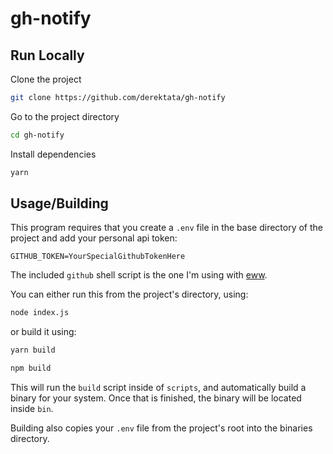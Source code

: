 # gh-notify

## Run Locally

Clone the project
```bash
git clone https://github.com/derektata/gh-notify
```

Go to the project directory
```bash
cd gh-notify
```

Install dependencies
```bash
yarn
```
## Usage/Building

This program requires that you create a `.env` file in the base directory of the project
and add your personal api token:
```
GITHUB_TOKEN=YourSpecialGithubTokenHere
```
The included `github` shell script is the one I'm using with [eww].

You can either run this from the project's directory, using:

```bash
node index.js
```

or build it using:

```bash
yarn build

npm build

```

This will run the `build` script inside of `scripts`, and automatically build a binary for your system.
Once that is finished, the binary will be located inside `bin`.

Building also copies your `.env` file from the project's root into the binaries directory.


[eww]:https://github.com/elkowar/eww
